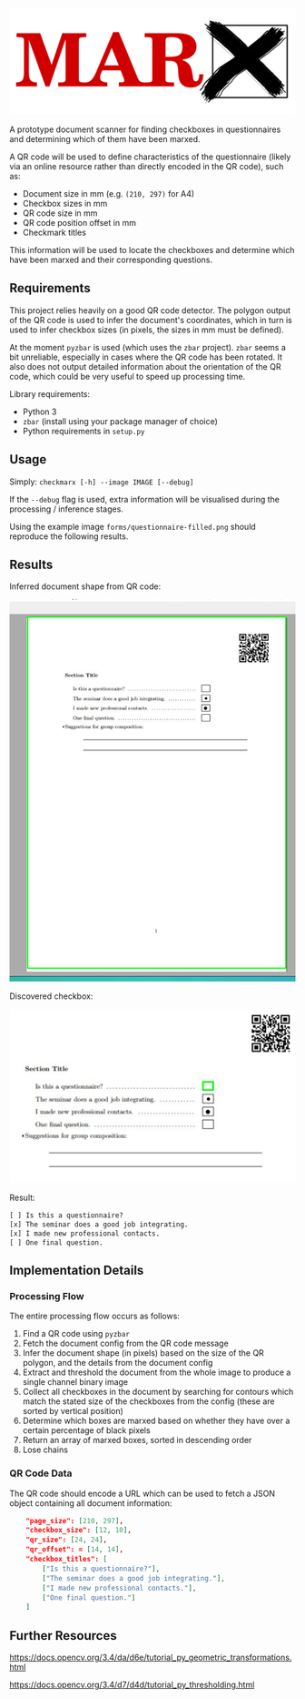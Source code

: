![CheckMarx](static/img/logo.png)

A prototype document scanner for finding checkboxes in questionnaires and
determining which of them have been marxed.

A QR code will be used to define characteristics of the questionnaire (likely
via an online resource rather than directly encoded in the QR code), such as:
  * Document size in mm (e.g. `(210, 297)` for A4)
  * Checkbox sizes in mm
  * QR code size in mm
  * QR code position offset in mm
  * Checkmark titles

This information will be used to locate the checkboxes and determine which have
been marxed and their corresponding questions.


Requirements
------------

This project relies heavily on a good QR code detector. The polygon output of
the QR code is used to infer the document's coordinates, which in turn is used
to infer checkbox sizes (in pixels, the sizes in mm must be defined).

At the moment `pyzbar` is used (which uses the `zbar` project). `zbar` seems a
bit unreliable, especially in cases where the QR code has been rotated. It also
does not output detailed information about the orientation of the QR code,
which could be very useful to speed up processing time.

Library requirements:
* Python 3
* `zbar` (install using your package manager of choice)
* Python requirements in `setup.py`


Usage
-----

Simply: `checkmarx [-h] --image IMAGE [--debug]`

If the `--debug` flag is used, extra information will be visualised during
the processing / inference stages.

Using the example image `forms/questionnaire-filled.png` should reproduce the
following results.


Results
-------

Inferred document shape from QR code:

![Document](static/img/whole.png)

Discovered checkbox:

![Document](static/img/checkbox.png)

Result:
```
[ ] Is this a questionnaire?
[x] The seminar does a good job integrating.
[x] I made new professional contacts.
[ ] One final question.
```

Implementation Details
----------------------

### Processing Flow

The entire processing flow occurs as follows:
  1. Find a QR code using `pyzbar`
  2. Fetch the document config from the QR code message
  3. Infer the document shape (in pixels) based on the size of the QR polygon,
     and the details from the document config
  4. Extract and threshold the document from the whole image to produce a single
     channel binary image
  5. Collect all checkboxes in the document by searching for contours which
     match the stated size of the checkboxes from the config (these are sorted
     by vertical position)
  6. Determine which boxes are marxed based on whether they have over a certain
     percentage of black pixels
  7. Return an array of marxed boxes, sorted in descending order
  8. Lose chains


### QR Code Data

The QR code should encode a URL which can be used to fetch a JSON object
containing all document information:

```json
    "page_size": [210, 297],
    "checkbox_size": [12, 10],
    "qr_size": [24, 24],
    "qr_offset": = [14, 14],
    "checkbox_titles": [
        ["Is this a questionnaire?"],
        ["The seminar does a good job integrating."],
        ["I made new professional contacts."],
        ["One final question."]
    ]
```


Further Resources
-----------------

https://docs.opencv.org/3.4/da/d6e/tutorial_py_geometric_transformations.html

https://docs.opencv.org/3.4/d7/d4d/tutorial_py_thresholding.html
